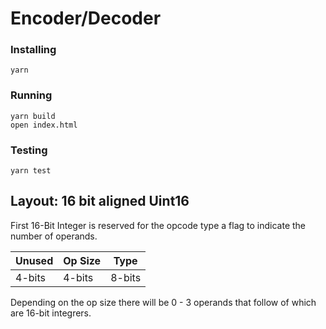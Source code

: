 # Encoder/Decoder

### Installing
```
yarn
```

### Running
```
yarn build
open index.html
```

### Testing
```
yarn test
```


## Layout: 16 bit aligned Uint16

First 16-Bit Integer is reserved for the opcode type a flag to indicate the number of operands.

| Unused |  Op Size |  Type  |
|--------|----------|--------|
| 4-bits |  4-bits  | 8-bits |

Depending on the op size there will be 0 - 3 operands that follow of which are 16-bit integrers.
